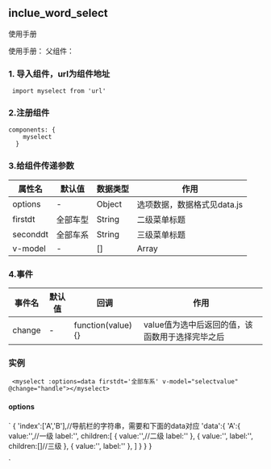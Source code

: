 ## inclue_word_select
使用手册

  使用手册：
  父组件：
  ###  1. 导入组件，url为组件地址
     import myselect from 'url' 
  ###  2.注册组件
    components: {
        myselect
      }
  ### 3.给组件传递参数

  属性名  | 默认值  | 数据类型 | 作用
 ---- | ----- | ------  | ------  
  options  | - | Object|选项数据，数据格式见data.js 
 firstdt  |全部车型 |String| 二级菜单标题
 seconddt  |全部车系 |String| 三级菜单标题
 v-model|-|[]|Array|选中项返回值

### 4.事件
 
 事件名  | 默认值  | 回调 | 作用
 ---- | ----- | ------  | ------
 change| - | function(value){} |value值为选中后返回的值，该函数用于选择完毕之后
  
 ### 实例
  ` <myselect :options=data firstdt='全部车系' v-model="selectvalue" @change="handle"></myselect>`

#### options
`
  {
    'index':['A','B'],//导航栏的字符串，需要和下面的data对应
    'data':{
      'A':{
        value:'',//一级
        label:'',
        children:[
          {
            value:'',//二级
            label:''
          },
            {
            value:'',
            label:'',
            children:[]//三级
          },
            {
            value:'',
            label:''
          },
        ]
      }
    }
  }
  
`
